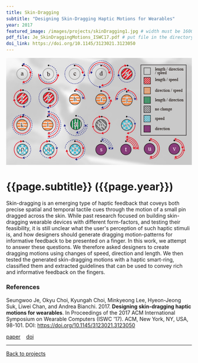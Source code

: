 ```yaml
---
title: Skin-Dragging 
subtitle: "Designing Skin-Dragging Haptic Motions for Wearables"
year: 2017
featured_image: /images/projects/skinDragging1.jpg # width must be 1600px	
pdf_file: Je_SkinDraggingMotions_ISWC17.pdf # put file in the directory FILES
doi_link: https://doi.org/10.1145/3123021.3123050
---
```



<div class="gallery" data-columns="1">
	<img src="/images/projects/skinDragging2.jpg">
</div>


<!-- <iframe width="560" height="315" src="https://www.youtube.com/embed/rwC8DR7krq8" frameborder="0" allow="accelerometer; autoplay; encrypted-media; gyroscope; picture-in-picture" allowfullscreen></iframe> -->


<!-- DO NOT CHANGE MANUALLY -->
# {{page.subtitle}} ({{page.year}})

Skin-dragging is an emerging type of haptic feedback that coveys both precise spatial and temporal tactile cues through the motion of a small pin dragged across the skin. While past research focused on building skin-dragging wearable devices with different form-factors, and testing their feasibility, it is still unclear what the user's perception of such haptic stimuli is, and how designers should generate dragging motion-patterns for informative feedback to be presented on a finger. In this work, we attempt to answer these questions. We therefore asked designers to create dragging motions using changes of speed, direction and length. We then tested the generated skin-dragging motions with a haptic smart-ring, classified them and extracted guidelines that can be used to convey rich and informative feedback on the fingers.


### References

Seungwoo Je, Okyu Choi, Kyungah Choi, Minkyeong Lee, Hyeon-Jeong Suk, Liwei Chan, and Andrea Bianchi. 2017. **Designing skin-dragging haptic motions for wearables**. In Proceedings of the 2017 ACM International Symposium on Wearable Computers (ISWC '17). ACM, New York, NY, USA, 98-101. DOI: https://doi.org/10.1145/3123021.3123050

<!-- DO NOT CHANGE MANUALLY -->
<a href="http://makinteract.kaist.ac.kr/files/{{ page.year }}/{{ page.pdf_file }}" target="_blank">paper</a>&nbsp;&nbsp;&nbsp;
<a href="{{ page.doi_link }}" target="_blank">doi</a>

--- 

<a href="http://makinteract.kaist.ac.kr" class="button button--large">Back to projects</a>
